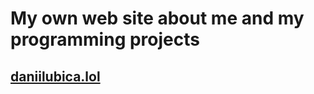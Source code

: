 # My own web site about me and my programming projects

## [daniilubica.lol](https://daniilubica.lol)
